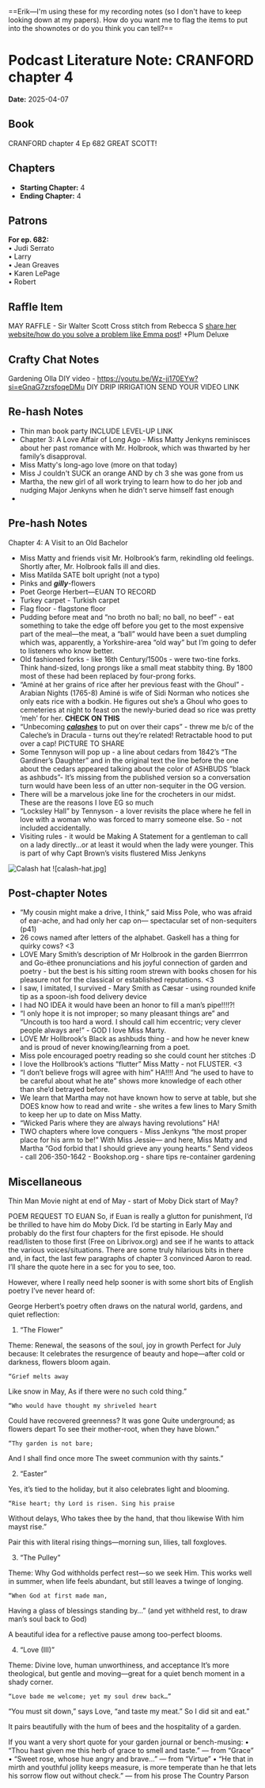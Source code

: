 ==Erik—I'm using these for my recording notes (so I don't have to keep looking down at my papers). How do you want me to flag the items to put into the shownotes or do you think you can tell?==


# Podcast Literature Note: CRANFORD chapter 4

**Date:** 2025-04-07

## Book
CRANFORD chapter 4 
Ep 682 GREAT SCOTT!

## Chapters
- **Starting Chapter:** 4
- **Ending Chapter:** 4

## Patrons
**For ep. 682:**  
• Judi Serrato  
• Larry  
• Jean Greaves  
• Karen LePage  
• Robert

## Raffle Item
MAY RAFFLE - Sir Walter Scott Cross stitch from Rebecca S [share her website/how do you solve a problem like Emma post](xxx)!
+Plum Deluxe  
## Crafty Chat Notes
Gardening Olla DIY video - https://youtu.be/Wz-jj170EYw?si=eGnaG7zrsfoqeDMu
DIY DRIP IRRIGATION
SEND YOUR VIDEO LINK

## Re-hash Notes
- Thin man book party INCLUDE LEVEL-UP LINK
- Chapter 3: A Love Affair of Long Ago - Miss Matty Jenkyns reminisces about her past romance with Mr. Holbrook, which was thwarted by her family’s disapproval. 
- Miss Matty's long-ago love (more on that today)
- Miss J couldn't SUCK an orange AND by ch 3 she was gone from us
- Martha, the new girl of all work trying to learn how to do her job and nudging Major Jenkyns when he didn't serve himself fast enough
- 


## Pre-hash Notes
Chapter 4: A Visit to an Old Bachelor
- Miss Matty and friends visit Mr. Holbrook’s farm, rekindling old feelings. Shortly after, Mr. Holbrook falls ill and dies.
- Miss Matilda SATE bolt upright (not a typo)
- Pinks and ***gilly***-flowers
- Poet George Herbert—EUAN TO RECORD
- Turkey carpet - Turkish carpet
- Flag floor - flagstone floor
- Pudding before meat and “no broth no ball; no ball, no beef” - eat something to take the edge off before you get to the most expensive part of the meal—the meat, a “ball” would have been a suet dumpling which was, apparently, a Yorkshire-area “old way” but I’m going to defer to listeners who know better.
- Old fashioned forks - like 16th Century/1500s - were two-tine forks. Think hand-sized, long prongs like a small meat stabbity thing. By 1800 most of these had been replaced by four-prong forks.
- “Aminé at her grains of rice after her previous feast with the Ghoul” - Arabian Nights (1765-8) Aminé is wife of Sidi Norman who notices she only eats rice with a bodkin. He figures out she’s a Ghoul who goes to cemeteries at night to feast on the newly-buried dead so rice was pretty ‘meh’ for her. **CHECK ON THIS**
- “Unbecoming [***calashes***](https://collections.mfa.org/objects/116425) to put on over their caps” - threw me b/c of the Caleche’s in Dracula - turns out they’re related! Retractable hood to put over a cap! PICTURE TO SHARE
- Some Tennyson will pop up - a line about cedars from 1842’s “The Gardiner’s Daughter” and in the original text the line before the one about the cedars appeared talking about the color of ASHBUDS ”black as ashbuds”- It’s missing from the published version so a conversation turn would have been less of an utter non-sequiter in the OG version.
- There will be a marvelous joke line for the crocheters in our midst. These are the reasons I love EG so much
- “Locksley Hall” by Tennyson - a lover revisits the place where he fell in love with a woman who was forced to marry someone else. So - not included accidentally.
- Visiting rules - it would be Making A Statement for a gentleman to call on a lady directly…or at least it would when the lady were younger. This is part of why Capt Brown’s visits flustered Miss Jenkyns

![Calash hat](./media/calash-hat.jpg)
![calash-hat.jpg]

## Post-chapter Notes
- “My cousin might make a drive, I think,” said Miss Pole, who was afraid of ear-ache, and had only her cap on— spectacular set of non-sequiters (p41)
- 26 cows named after letters of the alphabet. Gaskell has a thing for quirky cows? <3 
- LOVE Mary Smith’s description of Mr Holbrook in the garden Bierrrron and Go-ëthee pronunciations and his joyful connection of garden and poetry - but the best is his sitting room strewn with books chosen for his pleasure not for the classical or established reputations. <3
- I saw, I imitated, I survived - Mary Smith as Cæsar - using rounded knife tip as a spoon-ish food delivery device
- I had NO IDEA it would have been an honor to fill a man’s pipe!!!!?!
- “I only hope it is not improper; so many pleasant things are” and “Uncouth is too hard a word. I should call him eccentric; very clever people always are!” - GOD I love Miss Marty.
- LOVE Mr Hollbrook’s Black as ashbuds thing - and how he never knew and is proud of never knowing/learning from a poet.
- Miss pole encouraged poetry reading so she could count her stitches :D 
- I love the Hollbrook’s actions “flutter” Miss Matty - not FLUSTER. <3 
- “I don’t believe frogs will agree with him” HA!!!! And “he used to have to be careful about what he ate” shows more knowledge of each other than she’d betrayed before.
- We learn that Martha may not have known how to serve at table, but she DOES know how to read and write - she writes a few lines to Mary Smith to keep her up to date on Miss Matty.
- “Wicked Paris where they are always having revolutions” HA!
- TWO chapters where love conquers - Miss Jenkyns “the most proper place for his arm to be!” With Miss Jessie— and here, Miss Matty and Martha “God forbid that I should grieve any young hearts.”
Send videos - call 206-350-1642 - Bookshop.org - share tips re-container gardening

## Miscellaneous
Thin Man Movie night at end of May - start of Moby Dick start of May?

POEM REQUEST TO EUAN
So, if Euan is really a glutton for punishment, I’d be thrilled to have him do Moby Dick. I’d be starting in Early May and probably do the first four chapters for the first episode. He should read/listen to those first (Free on Librivox.org) and see if he wants to attack the various voices/situations. There are some truly hilarious bits in there and, in fact, the last few paragraphs of chapter 3 convinced Aaron to read. I’ll share the quote here in a sec for you to see, too.

However, where I really need help sooner is with some short bits of English poetry I’ve never heard of:

George Herbert’s poetry often draws on the natural world, gardens, and quiet reflection:
1. “The Flower”

Theme: Renewal, the seasons of the soul, joy in growth
Perfect for July because: It celebrates the resurgence of beauty and hope—after cold or darkness, flowers bloom again.

	“Grief melts away
Like snow in May,
As if there were no such cold thing.”

	“Who would have thought my shriveled heart
Could have recovered greenness? It was gone
Quite underground; as flowers depart
To see their mother-root, when they have blown.”

	“Thy garden is not bare;
And I shall find once more
The sweet communion with thy saints.”

2. “Easter”

Yes, it’s tied to the holiday, but it also celebrates light and blooming.

	“Rise heart; thy Lord is risen. Sing his praise
Without delays,
Who takes thee by the hand, that thou likewise
With him mayst rise.”

Pair this with literal rising things—morning sun, lilies, tall foxgloves.

3. “The Pulley”

Theme: Why God withholds perfect rest—so we seek Him.
This works well in summer, when life feels abundant, but still leaves a twinge of longing.

	“When God at first made man,
Having a glass of blessings standing by…”
(and yet withheld rest, to draw man’s soul back to God)

A beautiful idea for a reflective pause among too-perfect blooms.

4. “Love (III)”

Theme: Divine love, human unworthiness, and acceptance
It’s more theological, but gentle and moving—great for a quiet bench moment in a shady corner.

	“Love bade me welcome; yet my soul drew back…”
“You must sit down,” says Love, “and taste my meat.”
So I did sit and eat.”

It pairs beautifully with the hum of bees and the hospitality of a garden.

If you want a very short quote for your garden journal or bench-musing:
	•	“Thou hast given me this herb of grace to smell and taste.” — from “Grace”
	•	“Sweet rose, whose hue angry and brave…” — from “Virtue”
	•	“He that in mirth and youthful jollity keeps measure, is more temperate than he that lets his sorrow flow out without check.” — from his prose The Country Parson  